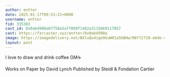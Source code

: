 ```yaml
---
author: entter
date: 2025-01-17T09:53:21+0000
username: entter
fid: 335383
cast_id: 0x0ab4990a07758a5aff099f1482a3115669117057
cast: https://farcaster.xyz/entter/0x0ab4990a
image: https://imagedelivery.net/BXluQx4ige9GuW0Ia56BHw/08f72710-e6de-465d-4f92-fb2ff4354300/original
layout: post
---
```


I love to draw and drink coffee
GM☕️

Works on Paper by David Lynch
Published by Steidl & Fondation Cartier

<img src='https://imagedelivery.net/BXluQx4ige9GuW0Ia56BHw/08f72710-e6de-465d-4f92-fb2ff4354300/original' alt='' referrerpolicy='no-referrer'/>

